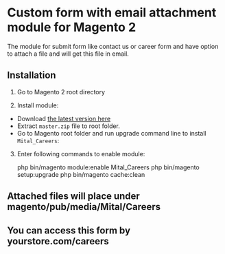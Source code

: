 # Custom form with email attachment module for Magento 2

The module for submit form like contact us or career form and have option to attach a file and will get this file in email.

## Installation

1. Go to Magento 2 root directory

2. Install module:

 
- Download [the latest version here](https://github.com//mitaldeveloper/magento2-email-attachments/archive/refs/heads/master.zip) 
- Extract `master.zip` file to root folder.
- Go to Magento root folder and run upgrade command line to install `Mital_Careers`:



3. Enter following commands to enable module:


   php bin/magento module:enable Mital_Careers
   php bin/magento setup:upgrade
   php bin/magento cache:clean


## Attached files will place under magento/pub/media/Mital/Careers

## You can access this form by yourstore.com/careers
